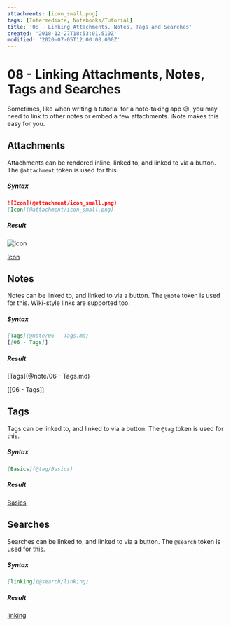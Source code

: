 ```yaml
---
attachments: [icon_small.png]
tags: [Intermediate, Notebooks/Tutorial]
title: '08 - Linking Attachments, Notes, Tags and Searches'
created: '2018-12-27T18:53:01.510Z'
modified: '2020-07-05T12:00:00.000Z'
---
```


# 08 - Linking Attachments, Notes, Tags and Searches

Sometimes, like when writing a tutorial for a note-taking app :wink:, you may need to link to other notes or embed a few attachments. iNote makes this easy for you.

## Attachments

Attachments can be rendered inline, linked to, and linked to via a button. The `@attachment` token is used for this.

##### Syntax

```markdown
![Icon](@attachment/icon_small.png)
[Icon](@attachment/icon_small.png)
```

##### Result

![Icon](@attachment/icon_small.png)

[Icon](@attachment/icon_small.png)

## Notes

Notes can be linked to, and linked to via a button. The `@note` token is used for this. Wiki-style links are supported too.

##### Syntax

```markdown
[Tags](@note/06 - Tags.md)
[[06 - Tags]]
```

##### Result

[Tags](@note/06 - Tags.md)

[[06 - Tags]]

## Tags

Tags can be linked to, and linked to via a button. The `@tag` token is used for this.

##### Syntax

```markdown
[Basics](@tag/Basics)
```

##### Result

[Basics](@tag/Basics)

## Searches

Searches can be linked to, and linked to via a button. The `@search` token is used for this.

##### Syntax

```markdown
[linking](@search/linking)
```

##### Result

[linking](@search/linking)

